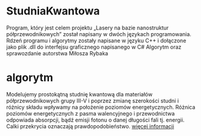 # StudniaKwantowa
Program, który jest celem projektu „Lasery na bazie nanostruktur półprzewodnikowych” został
napisany w dwóch językach programowania. Rdzeń programu i algorytmy zostały napisane w języku
C++ i dołączone jako plik .dll do interfejsu graficznego napisanego w C#
Algorytm oraz sprawozdanie autorstwa Miłosza Rybaka
# algorytm
Modelujemy prostokątną studnię kwantową dla materiałów półprzewodnikowych grupy III-V i poprzez zmianę szerokości studni i różnicy składu wpływamy na położenie poziomów energetycznych. Różnica poziomów energetycznych z pasma walencyjnego i przewodnictwa odpowiada absorpcji, bądź emisji fotonu o danej długości fali tj. energii. Calki przekrycia oznaczają prawdopodobieństwo. [więcej informacji](https://en.wikipedia.org/wiki/Quantum_well_laser "Quantum well laser")
